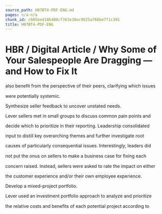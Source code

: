 ```yaml
---
source_path: H07BT4-PDF-ENG.md
pages: n/a-n/a
chunk_id: c005be4186400cf363e38ec9825a768be7f1c391
title: H07BT4-PDF-ENG
---
```

# HBR / Digital Article / Why Some of Your Salespeople Are Dragging — and How to Fix It

also beneﬁt from the perspective of their peers, clarifying which issues

were potentially systemic.

Synthesize seller feedback to uncover unstated needs.

Lever sellers met in small groups to discuss common pain points and

decide which to prioritize in their reporting. Leadership consolidated

input to distill key overarching themes and further investigate root

causes of particularly consequential issues. Interestingly, leaders did

not put the onus on sellers to make a business case for ﬁxing each

concern raised. Instead, sellers were asked to rate the impact on either

the customer experience and/or their own employee experience.

Develop a mixed-project portfolio.

Lever used an investment portfolio approach to analyze and prioritize

the relative costs and beneﬁts of each potential project according to
